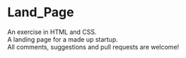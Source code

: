 # Land_Page

An exercise in HTML and CSS.    
A landing page for a made up startup.    
All comments, suggestions and pull requests are welcome!
